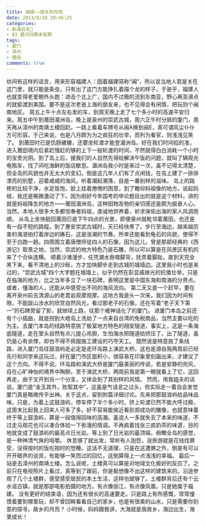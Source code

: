 ```yaml
---
title: 闽南——故乡的月亮
date: 2013/8/20 20:46:25
categories:
- 航海日志🚢
- 03_君问归期未有期
tags:
- 厦门
- 漳州
- 莆田
comments: true
---
```


坊间有这样的谣言，用来形容福建人：因着福建简称“闽”，所以说当地人若是关在这门里，就只能是条虫，只有出了这门方能挣扎着描个龙的样子。于是乎，福建人也就变得老爱朝外头跑：进击个北上广，国内不过瘾的流到东南亚，野心再澎湃点的就偷渡到美国。要不是这次老爸上海的朋友来，也不见得会有闲情，把玩则个闽南地区。
周五上午十点左右发的车，到周天晚上走了七个多小时的高速平安归来。周五中午到莆田湄洲岛，晚上是泉州的崇武古城，周六正午时分抵的厦门，周天再从漳州的南靖土楼回赶。一路上看着车牌号从闽A换到闽E，真可谓风尘仆仆方可形容。于己来说，也是八月颇为为之疯狂的壮举，而列为看官，则浅浅见笑了。
到莆田时已是饥肠辘辘，还要坐轮渡才能登湄洲岛。好在我们时间掐的准，进入莆田境内后紧赶慢赶的够的上下一般轮渡的时间，不然就得白白消耗一个小时的宝贵光阴。到了岛上后，接我们的人自然先得给解决午饭的问题，就叫了辆观光电瓶车，找了间吃海鲜的饭店歇息。湄洲岛我小时是来过一次，虽不记得太清楚，但全岛的风貌也并无太大的变幻。倒是这几年人们有了点闲钱，在岛上建了一排排漂亮的别墅，迎着咸咸的海风，听着潮起潮落，自是一番别样的滋味。
岛上的路修的比较干净，水足饭饱，脸上挂着倦倦的困意，到了瞻仰妈祖像的地方。说起妈祖，我还是略微激动了下。因为刚好今年国考的申论题目出的就是这个材料，讲的就是妈祖降生的地方——莆田湄洲岛，这种因物及物的亲切感还是颇为振奋人心。当然，本地人很多大多都信奉者妈祖，虔诚地供养着，祈求保佑出海的家人风调雨顺。
从岛上坐快艇回莆田已是下午四点的光景，即便泉州就毗邻着莆田，也还是有一段不短的路程。到了惠安崇武古城时，天已经快黑了。步行至海边，越来越厉害的海浪拍打着岸边的礁石，这是涨潮的节奏。所幸还能看到龟石的风貌，使得不至于白跑一趟。四周围立着唐僧师徒四人的石像，因为这儿，曾是那部经典的《西游记》取景之地，当然，崇武的地方特色乃是石雕，所以可以算是在风景区有机的来了个合纵连横。
顺着沙滩漫步，任凭潮水吞噬脚背，抚弄着脚趾。直到天完全黑下来，看不清地上的沙砾，方才加快脚步走到古城的城墙边。这里我小时也是来过的，“崇武古城”四个大字题在城墙上，似乎仍然在彰显戚继光的抗倭壮举。只是在临海的地方，比之当年多立了一块石碑，表明这里是中国东海和南海的分界点。或者，懂海的人，还能从中感受出不同的海风流向。
第二天又是一个赶早，要在离开泉州前去清源山的老君岩观摩观摩。这地方我是头一次来，我们因为时间有限，不能跋山涉水的欣赏自然风光，看过那老子的石像，还在写着“老子天下第一”的石碑旁留了影，就继续上路，往那个被神话化了的厦门。
进厦门本岛之前还有个小插曲，就是拐到大嶝岛上洗劫了一点来自台湾的免税商品，当然主要以吃的为主。去厦门本岛的线路特意挑了极富地方特色的翔安隧道，事实上，这是一条海底隧道，走在里头自然有点儿提心吊胆，生怕海水把隧道给挤压了。出了隧道，虽仍是心有余悸，却也不得不佩服施工建设的巧夺天工。
既然说是特意挑了条线路，进入厦门岛往鼓浪屿走必定是走环岛路上演武大桥。这也是源自我两周前已经先行和同学来这玩过，好在厦门市区面积小，很容易在印象里刻画出来，才建议了这个方向。不得不说，环岛路和演武大桥是厦门最美丽的传说，若是安静的兜风，自在心旷神怡的境界中陶醉。至于演武大桥，两周前我是第一眼就看上了它，这回再走，由于叉开到另一个分支，又体会到了其别样的风情。
然而，用我姐夫的话说。厦门是“金玉其外，败絮其中”，这虽是气话言之过头，但实际走一着自会发觉厦门真是略微传乎出神。关于这点，留到附篇详细讨论。先来把那鼓浪屿给品味品味。只是，为着上这鼓浪屿，停车停了半个多小时。挤上轮渡已然不能大呼过瘾，这周末比起我上回来人可多了多。好不容易能挨近看到郑成功的雕像，也就意味着终于等上鼓浪屿，算是一段值得回味的高潮。虽说人一多就失去了本来的味道，不过走马观花也可以凑合体验一下弥漫的情调。不再疯着找张三疯奶茶的味道，目的地就变成了鼓浪屿的最高点日光岩。等上到了日光岩的最顶端，俯瞰全岛的感觉，是一种神清气爽的咀嚼。
休息够了就出发，常听有人抱怨，说旅游就是花钱找罪受，没得按时的饭吃按时的觉睡。这话不无道理，只是在这遭罪之外，倒是有可以开开眼界的谈资，有能够一笑而过的回忆，这倒算得上一点浅浅的幸福。
最后一站是去漳州的南靖土楼。怎么说呢，土楼真可以算是对地域文化极好的反应了。之前只在电视照片上看过，真等到了跟前，你是极想像不出这样的建筑来的。沿途参观了几个土楼群，感受感受居民的本土生活，这样也就够了。土楼群背后还有个云水谣古镇，就是那部电影拍摄的地方。有点像丽江，有点像凤凰，只是她属于福建。
没有更好的结束语，因为还有很长的高速要走。只是路上有所感慨，常常憧憬着要到哪里玩，却不曾回眸看看自己的家乡，也是有很美的山水，只是需要你刻意的探寻。故乡的月亮？
小时候，妈妈跟我讲，大海就是我故乡，海边出生，海里成长！
